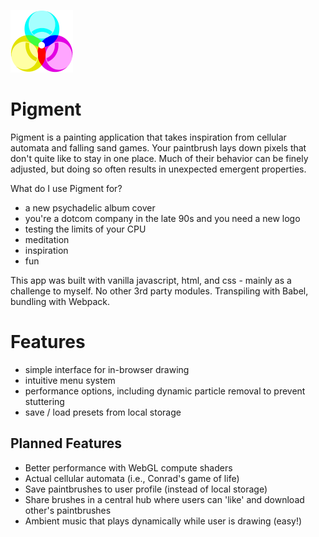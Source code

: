 ![Pigment Logo](./assets/small-logo.png)
# Pigment
Pigment is a painting application that takes inspiration from cellular automata and falling sand games. 
Your paintbrush lays down pixels that don't quite like to stay in one place. Much of their behavior can be finely adjusted, 
but doing so often results in unexpected emergent properties.

What do I use Pigment for? 
- a new psychadelic album cover
- you're a dotcom company in the late 90s and you need a new logo
- testing the limits of your CPU
- meditation
- inspiration
- fun

This app was built with vanilla javascript, html, and css - mainly as a challenge to myself. 
No other 3rd party modules. Transpiling with Babel, bundling with Webpack.

# Features
- simple interface for in-browser drawing
- intuitive menu system 
- performance options, including dynamic particle removal to prevent stuttering
- save / load presets from local storage

## Planned Features
- Better performance with WebGL compute shaders
- Actual cellular automata (i.e., Conrad's game of life)
- Save paintbrushes to user profile (instead of local storage)
- Share brushes in a central hub where users can 'like' and download other's paintbrushes
- Ambient music that plays dynamically while user is drawing (easy!)
